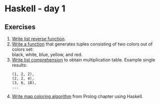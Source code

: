 # Haskell - day 1

## Exercises
1. [Write list reverse function](./reverse.hs).
2. [Write a function](./colors.hs) that generates tuples consisting of two colors out of colors set:\
   black, white, blue, yellow, and red.
3. [Write list comprehension](./multiplication_table.hs) to obtain multiplication table. Example single results:
   ```plain
   (1, 2, 2),
   (2, 2, 4),
   (3, 6, 18),
   ...
   ```
4. [Write map coloring algorithm](./map.hs) from Prolog chapter using Haskell.